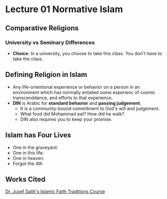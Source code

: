 # Lecture 01 Normative Islam

## Comparative Religions

### University vs Seminary Differences

* **Choice**: In a university, you choose to take this class. You don't have to take the class.

## Defining Religion in Islam

* Any life-orientional experience or behavior on a person in an environment which has normally entailed some experienc of cosmic transcenddance, and efforts to that experience.
* **DIN** is Arabic for **standard behavior** and **passing judgement**.
  * It is a community-bound commitment to God's will and judgement.
  * What food did Mohammad eat? How did he walk?&#x20;
  * DIN also requires you to keep your promise.

## Islam has Four Lives

* One in the graveyard.
* One in this life.
* One in heaven.
* Forgot the 4th

## Works Cited

[Dr. Jusef Salih's Islamic Faith Traditions Course](https://udayton.edu/directory/artssciences/religiousstudies/salih\_jusuf.php)

